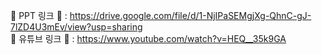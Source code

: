 🩵 PPT 링크 🩵 : https://drive.google.com/file/d/1-NjIPaSEMgjXg-QhnC-gJ-7lZD4U3mEv/view?usp=sharing  
🩵 유튜브 링크 🩵 : https://www.youtube.com/watch?v=HEQ__35k9GA
